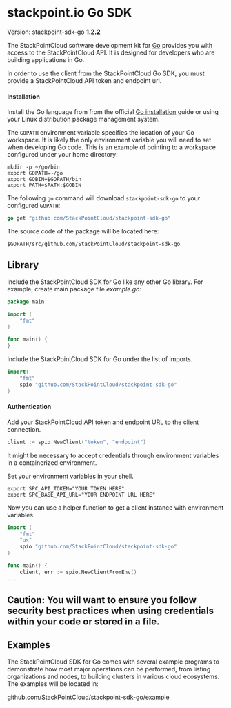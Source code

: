 # stackpoint.io Go SDK

Version: stackpoint-sdk-go **1.2.2**

The StackPointCloud software development kit for [Go](https://www.golang.org/) provides you with access to the StackPointCloud API. It is designed for developers who are building applications in Go.

In order to use the client from the StackPointCloud Go SDK, you must provide a StackPointCloud API token and endpoint url.

#### Installation

Install the Go language from from the official [Go installation](https://golang.org/doc/install) guide or using your Linux distribution package management system.

The `GOPATH` environment variable specifies the location of your Go workspace. It is likely the only environment variable you will need to set when developing Go code. This is an example of pointing to a workspace configured under your home directory:

```
mkdir -p ~/go/bin
export GOPATH=~/go
export GOBIN=$GOPATH/bin
export PATH=$PATH:$GOBIN
```

The following `go` command will download `stackpoint-sdk-go` to your configured `GOPATH`:

```go
go get "github.com/StackPointCloud/stackpoint-sdk-go"
```

The source code of the package will be located here:

    $GOPATH/src/github.com/StackPointCloud/stackpoint-sdk-go

## Library

Include the StackPointCloud SDK for Go like any other Go library. For example, create main package file *example.go*:

```go
package main

import (
	"fmt"
)

func main() {
}
```

Include the StackPointCloud SDK for Go under the list of imports.

```go
import(
	"fmt"    
	spio "github.com/StackPointCloud/stackpoint-sdk-go"
)
```

#### Authentication

Add your StackPointCloud API token and endpoint URL to the client connection.

```go
client := spio.NewClient("token", "endpoint")
```

It might be necessary to accept credentials through environment variables in a containerized environment.

Set your environment variables in your shell.

```
export SPC_API_TOKEN="YOUR TOKEN HERE"
export SPC_BASE_API_URL="YOUR ENDPOINT URL HERE"
```

Now you can use a helper function to get a client instance with environment variables.

```go
import (
	"fmt"
	"os"
	spio "github.com/StackPointCloud/stackpoint-sdk-go"
)

func main() {
	client, err := spio.NewClientFromEnv()
...
```

**Caution**: You will want to ensure you follow security best practices when using credentials within your code or stored in a file.
-----------------

## Examples

The StackPointCloud SDK for Go comes with several example programs to demonstrate how most major operations can be performed, from listing organizations and nodes, to building clusters in various cloud ecosystems.  The examples will be located in:

github.com/StackPointCloud/stackpoint-sdk-go/example
